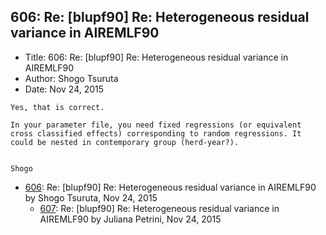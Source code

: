 ## 606: Re: [blupf90] Re: Heterogeneous residual variance in AIREMLF90

- Title: 606: Re: [blupf90] Re: Heterogeneous residual variance in AIREMLF90
- Author: Shogo Tsuruta
- Date: Nov 24, 2015

```
Yes, that is correct.

In your parameter file, you need fixed regressions (or equivalent cross classified effects) corresponding to random regressions. It could be nested in contemporary group (herd-year?).


Shogo
```

- [606](0606.md): Re: [blupf90] Re: Heterogeneous residual variance in AIREMLF90 by Shogo Tsuruta, Nov 24, 2015
    - [607](0607.md): Re: [blupf90] Re: Heterogeneous residual variance in AIREMLF90 by Juliana Petrini, Nov 24, 2015

